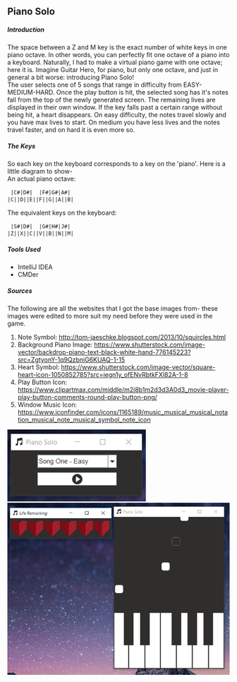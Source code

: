 ## Piano Solo

##### Introduction
The space between a Z and M key is the exact number of white keys in one piano octave.
In other words, you can perfectly fit one octave of a piano into a keyboard. Naturally, I had to
make a virtual piano game with one octave; here it is. Imagine Guitar Hero, for piano, but only one
octave, and just in general a bit worse: introducing Piano Solo! <br>
The user selects one of 5 songs that range in difficulty from EASY-MEDIUM-HARD. Once the play button
is hit, the selected song has it's notes fall from the top of the newly generated screen. The remaining
lives are displayed in their own window. If the key falls past a certain range without being hit, a heart
disappears. On easy difficulty, the notes travel slowly and you have max lives to start. On medium you have
less lives and the notes travel faster, and on hard it is even more so.

##### The Keys
So each key on the keyboard corresponds to a key on the 'piano'. Here is a little diagram to show- <br>
An actual piano octave:

     |C#|D#|  |F#|G#|A#|
	|C||D||E||F||G||A||B|

The equivalent keys on the keyboard:

     |S#|D#|  |G#|H#|J#|
	|Z||X||C||V||B||N||M|

##### Tools Used
- IntelliJ IDEA
- CMDer

##### Sources
The following are all the websites that I got the base images from- these images were edited to more
suit my need before they were used in the game.
1. Note Symbol: http://tom-jaeschke.blogspot.com/2013/10/squircles.html
2. Background Piano Image: https://www.shutterstock.com/image-vector/backdrop-piano-text-black-white-hand-776145223?src=ZgtyonY-1q9QzbniG6KUAQ-1-15
3. Heart Symbol: https://www.shutterstock.com/image-vector/square-heart-icon-1050852785?src=iegn1y_ofENvRbtkFXl82A-1-8
4. Play Button Icon: https://www.clipartmax.com/middle/m2i8b1m2d3d3A0d3_movie-player-play-button-comments-round-play-button-png/
5. Window Music Icon: https://www.iconfinder.com/icons/1165189/music_musical_musical_notation_musical_note_musical_symbol_note_icon

![Selection Screen](/static/screenshots/selection_screen.png)
![In Game](/static/screenshots/in_game.png)